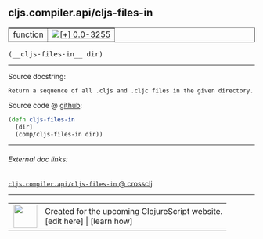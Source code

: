 ## cljs.compiler.api/cljs-files-in



 <table border="1">
<tr>
<td>function</td>
<td><a href="https://github.com/cljsinfo/cljs-api-docs/tree/0.0-3255"><img valign="middle" alt="[+] 0.0-3255" title="Added in 0.0-3255" src="https://img.shields.io/badge/+-0.0--3255-lightgrey.svg"></a> </td>
</tr>
</table>


 <samp>
(__cljs-files-in__ dir)<br>
</samp>

---





Source docstring:

```
Return a sequence of all .cljs and .cljc files in the given directory.
```


Source code @ [github](https://github.com/clojure/clojurescript/blob/r3264/src/main/clojure/cljs/compiler/api.clj#L62-L65):

```clj
(defn cljs-files-in
  [dir]
  (comp/cljs-files-in dir))
```

<!--
Repo - tag - source tree - lines:

 <pre>
clojurescript @ r3264
└── src
    └── main
        └── clojure
            └── cljs
                └── compiler
                    └── <ins>[api.clj:62-65](https://github.com/clojure/clojurescript/blob/r3264/src/main/clojure/cljs/compiler/api.clj#L62-L65)</ins>
</pre>

-->

---



###### External doc links:

[`cljs.compiler.api/cljs-files-in` @ crossclj](http://crossclj.info/fun/cljs.compiler.api/cljs-files-in.html)<br>

---

 <table>
<tr><td>
<img valign="middle" align="right" width="48px" src="http://i.imgur.com/Hi20huC.png">
</td><td>
Created for the upcoming ClojureScript website.<br>
[edit here] | [learn how]
</td></tr></table>

[edit here]:https://github.com/cljsinfo/cljs-api-docs/blob/master/cljsdoc/cljs.compiler.api/cljs-files-in.cljsdoc
[learn how]:https://github.com/cljsinfo/cljs-api-docs/wiki/cljsdoc-files

<!--

This information was too distracting to show to readers, but I'll leave it
commented here since it is helpful to:

- pretty-print the data used to generate this document
- and show how to retrieve that data



The API data for this symbol:

```clj
{:ns "cljs.compiler.api",
 :name "cljs-files-in",
 :signature ["[dir]"],
 :history [["+" "0.0-3255"]],
 :type "function",
 :full-name-encode "cljs.compiler.api/cljs-files-in",
 :source {:code "(defn cljs-files-in\n  [dir]\n  (comp/cljs-files-in dir))",
          :title "Source code",
          :repo "clojurescript",
          :tag "r3264",
          :filename "src/main/clojure/cljs/compiler/api.clj",
          :lines [62 65]},
 :full-name "cljs.compiler.api/cljs-files-in",
 :docstring "Return a sequence of all .cljs and .cljc files in the given directory."}

```

Retrieve the API data for this symbol:

```clj
;; from Clojure REPL
(require '[clojure.edn :as edn])
(-> (slurp "https://raw.githubusercontent.com/cljsinfo/cljs-api-docs/catalog/cljs-api.edn")
    (edn/read-string)
    (get-in [:symbols "cljs.compiler.api/cljs-files-in"]))
```

-->

